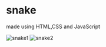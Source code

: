 # snake
made using HTML,CSS and JavaScript

![snake1](https://github.com/user-attachments/assets/202b991e-bd08-40f0-968b-62fee600eb1b)
![snake2](https://github.com/user-attachments/assets/90d20f5b-0e56-4f87-bff0-b79ea199a45a)
